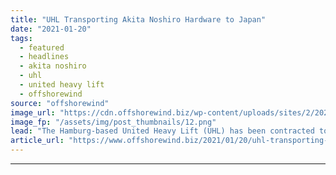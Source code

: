 ```yaml
---
title: "UHL Transporting Akita Noshiro Hardware to Japan"
date: "2021-01-20"
tags: 
  - featured
  - headlines
  - akita noshiro
  - uhl
  - united heavy lift
  - offshorewind
source: "offshorewind"
image_url: "https://cdn.offshorewind.biz/wp-content/uploads/sites/2/2021/01/20103009/UHL-Transporting-Akita-Noshiro-Hardware-to-Japan.png"
image_fp: "/assets/img/post_thumbnails/12.png"
lead: "The Hamburg-based United Heavy Lift (UHL) has been contracted to transport 20 monopiles and"
article_url: "https://www.offshorewind.biz/2021/01/20/uhl-transporting-akita-noshiro-hardware-to-japan/"
---
```


---
